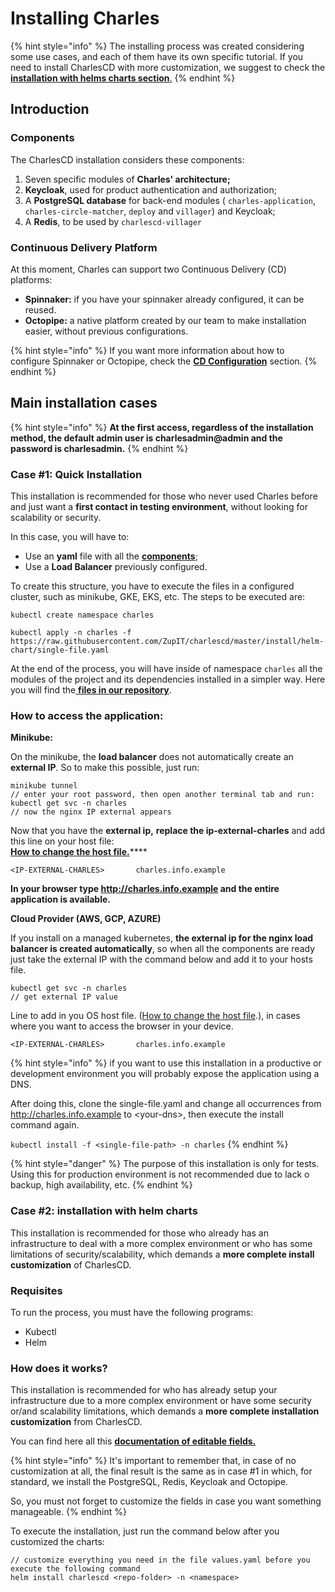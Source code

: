 # Installing Charles

{% hint style="info" %}
The installing process was created considering some use cases, and each of them have its own specific tutorial. If you need to install CharlesCD with more customization, we suggest to check the[ **installation with helms charts section**.](https://docs.charlescd.io/get-started/installing-charles#case-2-installation-with-helm-charts)
{% endhint %}

## Introduction

### Components

The CharlesCD installation considers these components:

1. Seven specific modules of **Charles' architecture;** 
2. **Keycloak**, used for product authentication and authorization;
3. A **PostgreSQL database** for back-end modules \( `charles-application`, `charles-circle-matcher`, `deploy` and `villager`\) and Keycloak;
4. A **Redis**, to be used by `charlescd-villager`

### Continuous Delivery Platform

At this moment, Charles can support two Continuous Delivery \(CD\) platforms:

* **Spinnaker:** if you have your spinnaker already configured, it can be reused.
* **Octopipe:** a native platform created by our team to make installation easier, without previous configurations. 

{% hint style="info" %}
If you want more information about how to configure Spinnaker or Octopipe, check the [**CD Configuration**](https://docs.charlescd.io/reference/cd-configuration) section.
{% endhint %}

## Main installation cases

{% hint style="info" %}
**At the first access, regardless of the installation method, the default admin user is charlesadmin@admin and the password is charlesadmin.**
{% endhint %}

### Case \#1: Quick Installation

This installation is recommended for those who never used Charles before and just want a **first contact in testing environment**, without looking for scalability or security.

In this case, you will have to:

* Use an **yaml** file with all the [**components**](https://docs.charlescd.io/get-started/installing-charles#components);
* Use a **Load Balancer** previously configured.

To create this structure, you have to execute the files in a configured cluster, such as minikube, GKE, EKS, etc. The steps to be executed are:

```text
kubectl create namespace charles

kubectl apply -n charles -f https://raw.githubusercontent.com/ZupIT/charlescd/master/install/helm-chart/single-file.yaml
```

At the end of the process, you will have inside of namespace `charles` all the modules of the project and its dependencies installed in a simpler way. Here you will find the[ **files in our repository**](https://raw.githubusercontent.com/ZupIT/charlescd/master/install/helm-chart/single-file.yaml).   
  


### **How to access the application:**

**Minikube:**

On the minikube, the **load balancer** does not automatically create an **external IP**. So to make this possible, just run:

```text
minikube tunnel
// enter your root password, then open another terminal tab and run:
kubectl get svc -n charles
// now the nginx IP external appears
```

Now that you have the **external ip,** **replace the ip-external-charles** and add this line on your host file:  
[**How to change the host file.**](https://www.howtogeek.com/howto/27350/beginner-geek-how-to-edit-your-hosts-file/)\*\*\*\*

```text
<IP-EXTERNAL-CHARLES>       charles.info.example
```

**In your browser type http://charles.info.example and the entire application is available.**

**Cloud Provider \(AWS, GCP, AZURE\)**

If you install on a managed kubernetes, **the external ip for the nginx load balancer is created automatically**, so when all the components are ready just take the external IP with the command below and add it to your hosts file.

```text
kubectl get svc -n charles
// get external IP value
```

Line to add in you OS host file. \([How to change the host file](https://www.howtogeek.com/howto/27350/beginner-geek-how-to-edit-your-hosts-file/).\), in cases where you want to access the browser in your device. 

```text
<IP-EXTERNAL-CHARLES>       charles.info.example
```

{% hint style="info" %}
if you want to use this installation in a productive or development environment you will probably expose the application using a DNS.

After doing this, clone the single-file.yaml and change all occurrences from http://charles.info.example to &lt;your-dns&gt;, then execute the install command again.

 `kubectl install -f <single-file-path> -n charles`
{% endhint %}

{% hint style="danger" %}
The purpose of this installation is only for tests. Using this for production environment is not recommended due to lack o backup, high availability, etc.
{% endhint %}

### Case \#2: installation with helm charts

This installation is recommended for those who already has an infrastructure to deal with a more complex environment or who has some limitations of security/scalability, which demands a **more complete install customization** of CharlesCD.  

### Requisites 

To run the process, you must have the following programs:

* Kubectl
* Helm 

### How does it works?

This installation is recommended for who has already setup your infrastructure due to a more complex environment or have some security or/and scalability limitations, which demands a **more complete installation customization** from CharlesCD.

You can find here all this [**documentation of editable fields.**](https://github.com/ZupIT/charlescd/blob/master/install/helm-chart/) 

{% hint style="info" %}
It's important to remember that, in case of no customization at all, the final result is the same as in case \#1 in which, for standard, we install the PostgreSQL, Redis, Keycloak and Octopipe. 

So, you must not forget to customize the fields in case you want something manageable. 
{% endhint %}

To execute the installation, just run the command below after you customized the charts: 

```text
// customize everything you need in the file values.yaml before you execute the following command
helm install charlescd <repo-folder> -n <namespace>
```



